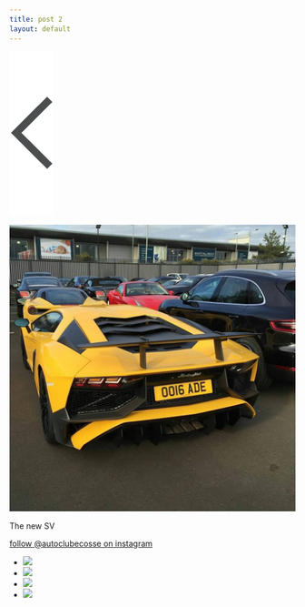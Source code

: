 ```yaml
---
title: post 2
layout: default
---
```

[![button](https://github.com/autoclubecosse/autoclubecosse.github.io/blob/master/_assets/back.png?raw=true)](https://autoclubecosse.github.io/2016/02/22/post-001.html)










![post-2](https://github.com/autoclubecosse/autoclubecosse.github.io/blob/master/_assets/post-2.jpg?raw=true)

The new SV

[follow @autoclubecosse on instagram](https://www.instagram.com/autoclubecosse/?hl=en)




<ul>
  <li><img src="autoclubecosse.github.io/_assets/logo-1.jpg"></li>
  <li><img src="autoclubecosse.github.io/_assets/logo-1.jpg"></li>
  <li><img src="autoclubecosse.github.io/_assets/logo-1.jpg"></li>
  <li><img src="autoclubecosse.github.io/_assets/logo-1.jpg"></li>
</ul>
